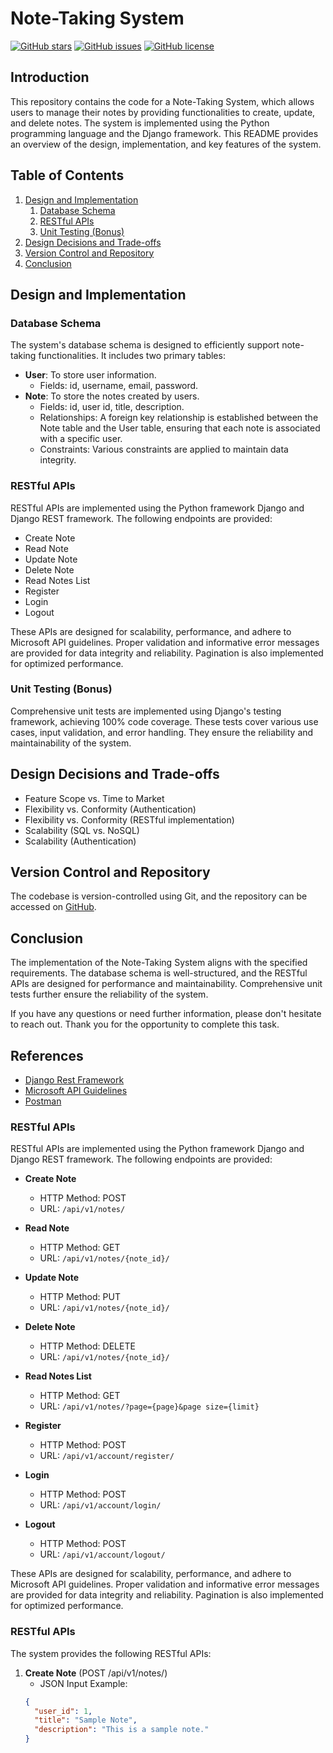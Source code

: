 # Note-Taking System
[![GitHub stars](https://img.shields.io/github/stars/alimohebbi/note_taking)](https://github.com/alimohebbi/note_taking/stargazers)
[![GitHub issues](https://img.shields.io/github/issues/alimohebbi/note_taking)](https://github.com/alimohebbi/note_taking/issues)
[![GitHub license](https://img.shields.io/github/license/alimohebbi/note_taking)](https://github.com/alimohebbi/note_taking/blob/main/LICENSE)

## Introduction

This repository contains the code for a Note-Taking System, which allows users to manage their notes by providing functionalities to create, update, and delete notes. The system is implemented using the Python programming language and the Django framework. This README provides an overview of the design, implementation, and key features of the system.

## Table of Contents

1. [Design and Implementation](#design-and-implementation)
    1. [Database Schema](#database-schema)
    2. [RESTful APIs](#restful-apis)
    3. [Unit Testing (Bonus)](#unit-testing-bonus)
2. [Design Decisions and Trade-offs](#design-decisions-and-trade-offs)
3. [Version Control and Repository](#version-control-and-repository)
4. [Conclusion](#conclusion)

## Design and Implementation

### Database Schema

The system's database schema is designed to efficiently support note-taking functionalities. It includes two primary tables:
- **User**: To store user information.
  - Fields: id, username, email, password.
- **Note**: To store the notes created by users.
  - Fields: id, user id, title, description.
  - Relationships: A foreign key relationship is established between the Note table and the User table, ensuring that each note is associated with a specific user.
  - Constraints: Various constraints are applied to maintain data integrity.

### RESTful APIs

RESTful APIs are implemented using the Python framework Django and Django REST framework. The following endpoints are provided:

- Create Note
- Read Note
- Update Note
- Delete Note
- Read Notes List
- Register
- Login
- Logout

These APIs are designed for scalability, performance, and adhere to Microsoft API guidelines. Proper validation and informative error messages are provided for data integrity and reliability. Pagination is also implemented for optimized performance.

### Unit Testing (Bonus)

Comprehensive unit tests are implemented using Django's testing framework, achieving 100% code coverage. These tests cover various use cases, input validation, and error handling. They ensure the reliability and maintainability of the system.

## Design Decisions and Trade-offs

- Feature Scope vs. Time to Market
- Flexibility vs. Conformity (Authentication)
- Flexibility vs. Conformity (RESTful implementation)
- Scalability (SQL vs. NoSQL)
- Scalability (Authentication)

## Version Control and Repository

The codebase is version-controlled using Git, and the repository can be accessed on [GitHub](https://github.com/alimohebbi/note_taking).

## Conclusion

The implementation of the Note-Taking System aligns with the specified requirements. The database schema is well-structured, and the RESTful APIs are designed for performance and maintainability. Comprehensive unit tests further ensure the reliability of the system.

If you have any questions or need further information, please don't hesitate to reach out. Thank you for the opportunity to complete this task.

## References

- [Django Rest Framework](https://www.django-rest-framework.org)
- [Microsoft API Guidelines](https://github.com/microsoft/api-guidelines)
- [Postman](https://www.postman.com)


### RESTful APIs

RESTful APIs are implemented using the Python framework Django and Django REST framework. The following endpoints are provided:

- **Create Note**
  - HTTP Method: POST
  - URL: `/api/v1/notes/`

- **Read Note**
  - HTTP Method: GET
  - URL: `/api/v1/notes/{note_id}/`

- **Update Note**
  - HTTP Method: PUT
  - URL: `/api/v1/notes/{note_id}/`

- **Delete Note**
  - HTTP Method: DELETE
  - URL: `/api/v1/notes/{note_id}/`

- **Read Notes List**
  - HTTP Method: GET
  - URL: `/api/v1/notes/?page={page}&page size={limit}`

- **Register**
  - HTTP Method: POST
  - URL: `/api/v1/account/register/`

- **Login**
  - HTTP Method: POST
  - URL: `/api/v1/account/login/`

- **Logout**
  - HTTP Method: POST
  - URL: `/api/v1/account/logout/`

These APIs are designed for scalability, performance, and adhere to Microsoft API guidelines. Proper validation and informative error messages are provided for data integrity and reliability. Pagination is also implemented for optimized performance.

### RESTful APIs

The system provides the following RESTful APIs:

1. **Create Note** (POST /api/v1/notes/)
   - JSON Input Example:
   ```json
   {
     "user_id": 1,
     "title": "Sample Note",
     "description": "This is a sample note."
   }
